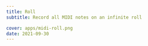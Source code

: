 ```yaml
---
title: Roll
subtitle: Record all MIDI notes on an infinite roll

cover: apps/midi-roll.png
date: 2021-09-30
---
```


<script setup>
import midiRoll from './roll.vue'
</script>

<client-only >
  <midi-roll />
</client-only>
